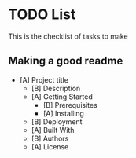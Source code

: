 

# TODO List

This is the checklist of tasks to make

## Making a good readme

- [A] Project title
  - [B] Description
  - [A] Getting Started
    - [B] Prerequisites
    - [A] Installing
  - [B] Deployment
  - [A] Built With
  - [B] Authors
  - [A] License
